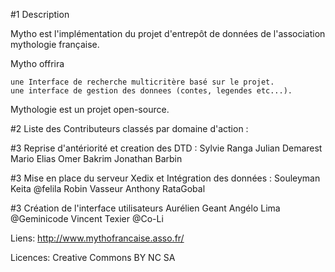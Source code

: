 #1 Description

Mytho est l'implémentation du projet d'entrepôt de données de l'association mythologie française.

Mytho offrira

    une Interface de recherche multicritère basé sur le projet.
    une interface de gestion des donnees (contes, legendes etc...).


Mythologie est un projet open-source.


#2 Liste des Contributeurs classés par domaine d'action :

#3 Reprise d'antériorité et creation des DTD :
	Sylvie Ranga
	Julian Demarest
	Mario Elias
	Omer Bakrim
	Jonathan Barbin

#3 Mise en place du serveur Xedix et Intégration des données :
	Souleyman Keita @felila
	Robin Vasseur
	Anthony RataGobal

#3 Création de l'interface utilisateurs
	Aurélien Geant
	Angélo Lima @Geminicode
	Vincent Texier @Co-Li




Liens:
http://www.mythofrancaise.asso.fr/

Licences:
Creative Commons BY NC SA

